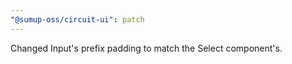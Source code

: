 ```yaml
---
"@sumup-oss/circuit-ui": patch
---
```


Changed Input's prefix padding to match the Select component's.
